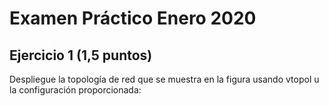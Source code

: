 # Examen Práctico Enero 2020
## Ejercicio 1 (1,5 puntos)
Despliegue la topología de red que se muestra en la figura usando vtopol u la configuración proporcionada: 
<!--stackedit_data:
eyJoaXN0b3J5IjpbLTE0NDQ5MzkxMDVdfQ==
-->